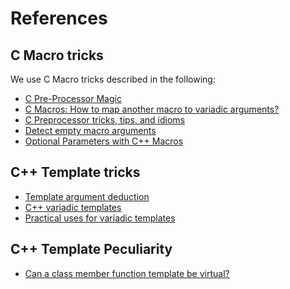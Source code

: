 References
==========

## C Macro tricks

We use C Macro tricks described in the following:
* [C Pre-Processor Magic](http://jhnet.co.uk/articles/cpp_magic)
* [C Macros: How to map another macro to variadic arguments?](https://stackoverflow.com/questions/45585903/c-macros-how-to-map-another-macro-to-variadic-arguments)
* [C Preprocessor tricks, tips, and idioms](https://github.com/pfultz2/Cloak/wiki/C-Preprocessor-tricks,-tips,-and-idioms)
* [Detect empty macro arguments](https://gustedt.wordpress.com/2010/06/08/detect-empty-macro-arguments/)
* [Optional Parameters with C++ Macros](https://stackoverflow.com/questions/3046889/optional-parameters-with-c-macros/3048361#3048361)

## C++ Template tricks

* [Template argument deduction](https://en.cppreference.com/w/cpp/language/template_argument_deduction)
* [C++ variadic templates](http://anderberg.me/2016/08/01/c-variadic-templates/)
* [Practical uses for variadic templates](https://crascit.com/2015/03/21/practical-uses-for-variadic-templates/)

## C++ Template Peculiarity

* [Can a class member function template be virtual?](https://stackoverflow.com/questions/2354210/can-a-c-class-member-function-template-be-virtual)
